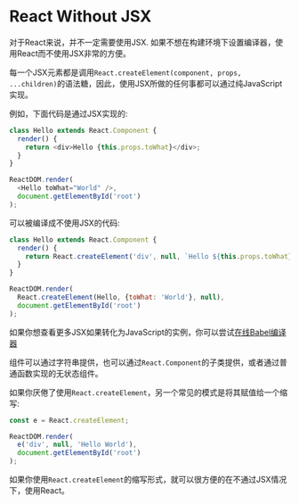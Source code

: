 # React Without JSX

对于React来说，并不一定需要使用JSX. 如果不想在构建环境下设置编译器，使用React而不使用JSX非常的方便。

每一个JSX元素都是调用`React.createElement(component, props, ...children)`的语法糖，因此，使用JSX所做的任何事都可以通过纯JavaScript实现。

例如，下面代码是通过JSX实现的:

```js
class Hello extends React.Component {
  render() {
    return <div>Hello {this.props.toWhat}</div>;
  }
}

ReactDOM.render(
  <Hello toWhat="World" />,
  document.getElementById('root')
);
```
可以被编译成不使用JSX的代码:

```js
class Hello extends React.Component {
  render() {
    return React.createElement('div', null, `Hello ${this.props.toWhat}`);
  }
}

ReactDOM.render(
  React.createElement(Hello, {toWhat: 'World'}, null),
  document.getElementById('root')
);
```

如果你想查看更多JSX如果转化为JavaScript的实例，你可以尝试[在线Babel编译器](https://babeljs.io/repl/#?babili=false&evaluate=true&lineWrap=false&presets=es2015%2Creact%2Cstage-0&code=function%20hello()%20%7B%0A%20%20return%20%3Cdiv%3EHello%20world!%3C%2Fdiv%3E%3B%0A%7D)

组件可以通过字符串提供，也可以通过`React.Component`的子类提供，或者通过普通函数实现的无状态组件。

如果你厌倦了使用`React.createElement`，另一个常见的模式是将其赋值给一个缩写:

```js
const e = React.createElement;

ReactDOM.render(
  e('div', null, 'Hello World'),
  document.getElementById('root')
);
```
如果你使用`React.createElement`的缩写形式，就可以很方便的在不通过JSX情况下，使用React。
